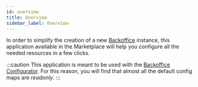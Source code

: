 ```yaml
---
id: overview
title: Overview
sidebar_label: Overview
---
```

In order to simplify the creation of a new [Backoffice](../../microfrontend-composer/overview.md) 
instance, this application available in the Marketplace will help you configure all the needed resources in a few clicks.

:::caution
This application is meant to be used with the 
[Backoffice Configurator](../../microfrontend-composer/composer/10_structure.md). For this
reason, you will find that almost all the default config maps are _readonly_.
:::
